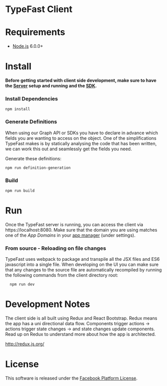 # TypeFast Client

# Requirements

* [Node.js](https://nodejs.org/) 6.0.0+

# Install

**Before getting started with client side development, make sure to have the [Server](../server/README.md) setup and running and the [SDK](../sdk/README.md).**

### Install Dependencies

    npm install

### Generate Definitions

When using our Graph API or SDKs you have to declare in advance which fields you are wanting to access on the object. One of the simplifications TypeFast makes is by statically analysing the code that has been written, we can work this out and seamlessly get the fields you need.

Generate these definitions:

    npm run definition-generation

### Build

    npm run build

# Run

Once the TypeFast server is running, you can access the client via https://localhost:8080. Make sure that the domain you are using matches one of the *App Domains* in your [app manager](https://developers.facebook.com/apps/) (under settings).

### From source - Reloading on file changes

TypeFast uses webpack to package and transpile all the JSX files and ES6 javascript into a single file. When developing on the UI you can make sure that any changes to the source file are automatically recompiled by running the following commands from the client directory root:

```
  npm run dev
```

# Development Notes

The client side is all built using Redux and React Bootstrap. Redux means the app has a uni directional data flow. Components trigger actions -> actions trigger state changes -> and state changes update components. Read up on Redux to understand more about how the app is architected.

http://redux.js.org/

# License

This software is released under the [Facebook Platform License](https://github.com/facebook/typefast/blob/master/LICENSE).
